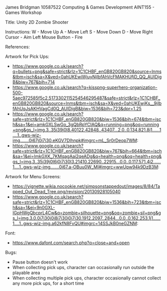 James Bridgman
10587522
Computing & Games Development
AINT155 - Games Workshop

Title: 
Unity 2D Zombie Shooter

Instructions:
W - Move Up
A - Move Left
S - Move Down 
D - Move Right
Cursor - Aim
Left Mouse Button - Fire

References:

Artwork for Pick Ups:
- https://www.google.co.uk/search?q=bullets+png&safe=strict&rlz=1C1CHBF_enGB820GB820&source=lnms&tbm=isch&sa=X&ved=0ahUKEwiWjuyNjIbfAhVcFMAKHUfjD_QQ_AUIDigB&biw=767&bih=714
- https://www.google.co.uk/search?q=kisspng-superhero-organization-500-5aec972585f5c2.5173302115254546295487&safe=strict&rlz=1C1CHBF_enGB820GB820&source=lnms&tbm=isch&sa=X&ved=0ahUKEwjKs__9jIbfAhUqJsAKHVagCd0Q_AUIDigB&biw=1536&bih=723&dpr=1.25
- https://www.google.co.uk/search?safe=strict&rlz=1C1CHBF_enGB820GB820&biw=1536&bih=674&tbm=isch&sa=1&ei=amkGXLSwGo_3gQbRpYCIAQ&q=running+png&oq=running+png&gs_l=img.3..35i39j0l8.40122.42848..43407...2.0..0.134.821.8j1......1....1..gws-wiz-img.......0i67j0i7i30.eKGV7Dlhnpk#imgrc=mL_Sr0rDeop7WM:
- https://www.google.co.uk/search?safe=strict&rlz=1C1CHBF_enGB820GB820&biw=767&bih=664&tbm=isch&sa=1&ei=lmkGXK_7KMqagAai2qeADg&q=health+png&oq=health+png&gs_l=img.3..35i39j0l6j0i7i30l3.21410.22690..22915...0.0..0.117.571.4j2......1....1..gws-wiz-img.......0i67.a-OBuu0W_MI#imgrc=wwUpw94k9DzB3M:

Artwork for Menu Screens:
- https://vignette.wikia.nocookie.net/simpsonstappedout/images/8/84/Tapped_Out_Dead_Tree.png/revision/20130928105040
- https://www.google.co.uk/search?safe=strict&rlz=1C1CHBF_enGB820GB820&biw=1536&bih=723&tbm=isch&sa=1&ei=9n0GXL-IGpHWgQbcprL4Cw&q=zombie+silhouette+png&oq=zombie+sil+png&gs_l=img.3.0.0i7i30j0i8i7i30j0i7i30.1912.2097..2844...0.0..0.162.253.1j1......1....1..gws-wiz-img.a62kfN8FvQU#imgrc=14SSJkB0neGZNM:

Font: 
- https://www.dafont.com/search.php?q=close+and+open

Bugs:
- Pause button doesn't work
- When collecting pick ups, character can occasionally run outside the playable area
- When collecting multiple pick ups, character occasionally cannot collect any more pick ups, for a short time
